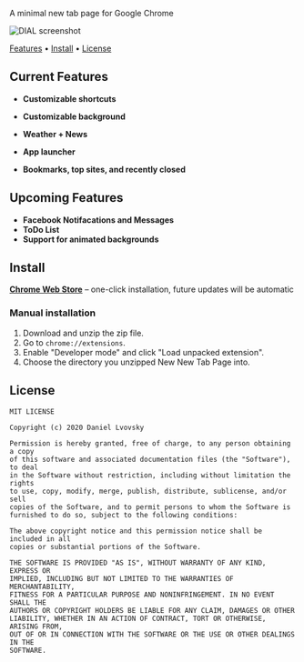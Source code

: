 A minimal new tab page for Google Chrome

![DIAL screenshot]()

[Features](#features) • [Install](#install) • [License](#license)

## Current Features

+ **Customizable shortcuts**

+ **Customizable background**

+ **Weather + News**

+ **App launcher**

+ **Bookmarks, top sites, and recently closed**

## Upcoming Features

+ **Facebook Notifacations and Messages**
+ **ToDo List**
+ **Support for animated backgrounds**

## Install

[**Chrome Web Store**]() – one-click installation, future updates will be automatic



### Manual installation

1. Download and unzip the zip file.
2. Go to `chrome://extensions`.
3. Enable "Developer mode" and click "Load unpacked extension".
4. Choose the directory you unzipped New New Tab Page into.

## License

```
MIT LICENSE

Copyright (c) 2020 Daniel Lvovsky

Permission is hereby granted, free of charge, to any person obtaining a copy
of this software and associated documentation files (the "Software"), to deal
in the Software without restriction, including without limitation the rights
to use, copy, modify, merge, publish, distribute, sublicense, and/or sell
copies of the Software, and to permit persons to whom the Software is
furnished to do so, subject to the following conditions:

The above copyright notice and this permission notice shall be included in all
copies or substantial portions of the Software.

THE SOFTWARE IS PROVIDED "AS IS", WITHOUT WARRANTY OF ANY KIND, EXPRESS OR
IMPLIED, INCLUDING BUT NOT LIMITED TO THE WARRANTIES OF MERCHANTABILITY,
FITNESS FOR A PARTICULAR PURPOSE AND NONINFRINGEMENT. IN NO EVENT SHALL THE
AUTHORS OR COPYRIGHT HOLDERS BE LIABLE FOR ANY CLAIM, DAMAGES OR OTHER
LIABILITY, WHETHER IN AN ACTION OF CONTRACT, TORT OR OTHERWISE, ARISING FROM,
OUT OF OR IN CONNECTION WITH THE SOFTWARE OR THE USE OR OTHER DEALINGS IN THE
SOFTWARE.

`````````````````````````````````````````````````````````````````````````````
